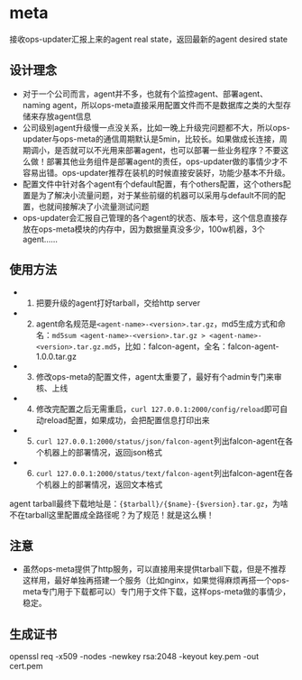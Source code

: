 # meta

接收ops-updater汇报上来的agent real state，返回最新的agent desired state

## 设计理念

- 对于一个公司而言，agent并不多，也就有个监控agent、部署agent、naming agent，所以ops-meta直接采用配置文件而不是数据库之类的大型存储来存放agent信息
- 公司级别agent升级慢一点没关系，比如一晚上升级完问题都不大，所以ops-updater与ops-meta的通信周期默认是5min，比较长。如果做成长连接，周期调小，是否就可以不光用来部署agent，也可以部署一些业务程序？不要这么做！部署其他业务组件是部署agent的责任，ops-updater做的事情少才不容易出错。ops-updater推荐在装机的时候直接安装好，功能少基本不升级。
- 配置文件中针对各个agent有个default配置，有个others配置，这个others配置是为了解决小流量问题，对于某些前缀的机器可以采用与default不同的配置，也就间接解决了小流量测试问题
- ops-updater会汇报自己管理的各个agent的状态、版本号，这个信息直接存放在ops-meta模块的内存中，因为数据量真没多少，100w机器，3个agent……

## 使用方法

- 1. 把要升级的agent打好tarball，交给http server
- 2. agent命名规范是`<agent-name>-<version>.tar.gz`，md5生成方式和命名：`md5sum <agent-name>-<version>.tar.gz > <agent-name>-<version>.tar.gz.md5`，比如：falcon-agent，全名：falcon-agent-1.0.0.tar.gz
- 3. 修改ops-meta的配置文件，agent太重要了，最好有个admin专门来审核、上线
- 4. 修改完配置之后无需重启，`curl 127.0.0.1:2000/config/reload`即可自动reload配置，如果成功，会把配置信息打印出来
- 5. `curl 127.0.0.1:2000/status/json/falcon-agent`列出falcon-agent在各个机器上的部署情况，返回json格式
- 6. `curl 127.0.0.1:2000/status/text/falcon-agent`列出falcon-agent在各个机器上的部署情况，返回文本格式

agent tarball最终下载地址是：`{$tarball}/{$name}-{$version}.tar.gz`，为啥不在tarball这里配置成全路径呢？为了规范！就是这么横！

## 注意

- 虽然ops-meta提供了http服务，可以直接用来提供tarball下载，但是不推荐这样用，最好单独再搭建一个服务（比如nginx，如果觉得麻烦再搭一个ops-meta专门用于下载都可以）专门用于文件下载，这样ops-meta做的事情少，稳定。

## 生成证书
openssl req -x509 -nodes -newkey rsa:2048 -keyout key.pem -out cert.pem
